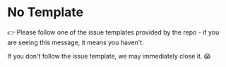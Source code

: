 # No Template

👉 Please follow one of the issue templates provided by the repo - if you are seeing this message, it means you haven't.

If you don't follow the issue template, we may immediately close it. 😱
